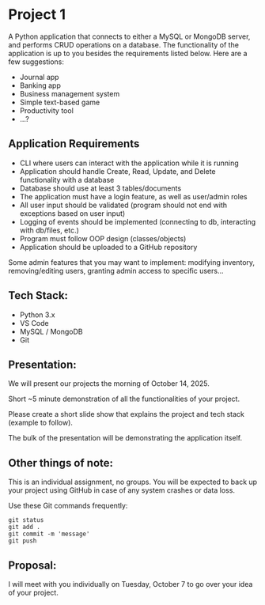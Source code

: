 # Project 1 
A Python application that connects to either a MySQL or MongoDB server,
and performs CRUD operations on a database. The functionality of the application is up to you besides the requirements listed below. Here are a few suggestions:
- Journal app
- Banking app
- Business management system
- Simple text-based game
- Productivity tool
- ...?


## Application Requirements
- CLI where users can interact with the application while it is running
- Application should handle Create, Read, Update, and Delete functionality with a database
- Database should use at least 3 tables/documents
- The application must have a login feature, as well as user/admin roles
- All user input should be validated (program should not end with exceptions based on user input)
- Logging of events should be implemented (connecting to db, interacting with db/files, etc.)
- Program must follow OOP design (classes/objects)
- Application should be uploaded to a GitHub repository


Some admin features that you may want to implement: modifying inventory, removing/editing users,
granting admin access to specific users...

## Tech Stack:
- Python 3.x
- VS Code
- MySQL / MongoDB
- Git

## Presentation:
We will present our projects the morning of October 14, 2025.

Short ~5 minute demonstration of all the functionalities of your project.

Please create a short slide show that explains the project and tech stack (example to follow).

The bulk of the presentation will be demonstrating the application itself.

## Other things of note:
This is an individual assignment, no groups.
You will be expected to back up your project using GitHub in case of any system crashes or data loss.

Use these Git commands frequently:

    git status
    git add .
    git commit -m 'message'
    git push

## Proposal:
I will meet with you individually on Tuesday, October 7 to go over your idea of your project.